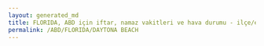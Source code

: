 ```yaml
---
layout: generated_md
title: FLORIDA, ABD için iftar, namaz vakitleri ve hava durumu - ilçe/eyalet seç
permalink: /ABD/FLORIDA/DAYTONA BEACH
---
```


<script type="text/javascript">
  var country = ABD;
  var city = FLORIDA;
  var state = DAYTONA BEACH;
  var lat = 72;
  var lon = 21;
</script>
